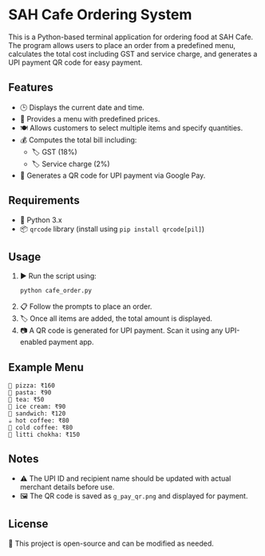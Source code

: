 # SAH Cafe Ordering System

This is a Python-based terminal application for ordering food at SAH Cafe. The program allows users to place an order from a predefined menu, calculates the total cost including GST and service charge, and generates a UPI payment QR code for easy payment.

## Features
- 🕒 Displays the current date and time.
- 📜 Provides a menu with predefined prices.
- 🍽️ Allows customers to select multiple items and specify quantities.
- 💰 Computes the total bill including:
  - 🏷️ GST (18%)
  - 🏷️ Service charge (2%)
- 📲 Generates a QR code for UPI payment via Google Pay.

## Requirements
- 🐍 Python 3.x
- 📦 `qrcode` library (install using `pip install qrcode[pil]`)

## Usage
1. ▶️ Run the script using:
   ```bash
   python cafe_order.py
   ```
2. 📋 Follow the prompts to place an order.
3. 🏷️ Once all items are added, the total amount is displayed.
4. 📷 A QR code is generated for UPI payment. Scan it using any UPI-enabled payment app.

## Example Menu
```
🍕 pizza: ₹160
🍝 pasta: ₹90
🍵 tea: ₹50
🍨 ice cream: ₹90
🥪 sandwich: ₹120
☕ hot coffee: ₹80
🥤 cold coffee: ₹80
🥘 litti chokha: ₹150
```

## Notes
- ⚠️ The UPI ID and recipient name should be updated with actual merchant details before use.
- 🖼️ The QR code is saved as `g_pay_qr.png` and displayed for payment.

## License
📜 This project is open-source and can be modified as needed.


